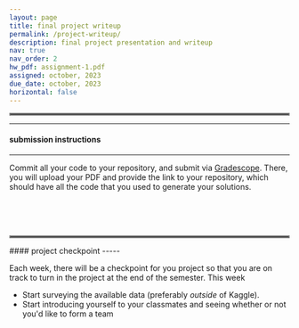 ```yaml
---
layout: page
title: final project writeup
permalink: /project-writeup/
description: final project presentation and writeup
nav: true
nav_order: 2
hw_pdf: assignment-1.pdf
assigned: october, 2023
due_date: october, 2023
horizontal: false
---
```


<hr style="border:2px solid gray">


-----
#### submission instructions
-----

Commit all your code to your repository, and submit via [Gradescope](https://www.gradescope.com/courses/583114). There, you will upload your PDF and provide the link to your repository, which should have all the code that you used to generate your solutions.

<br><br><br>
<hr style="border:2px solid gray">
#### project checkpoint
-----

Each week, there will be a checkpoint for you project so that you are on track to turn in the project at the end of the semester. This week

* Start surveying the available data (preferably *outside* of Kaggle).
* Start introducing yourself to your classmates and seeing whether or not you'd like to form a team

